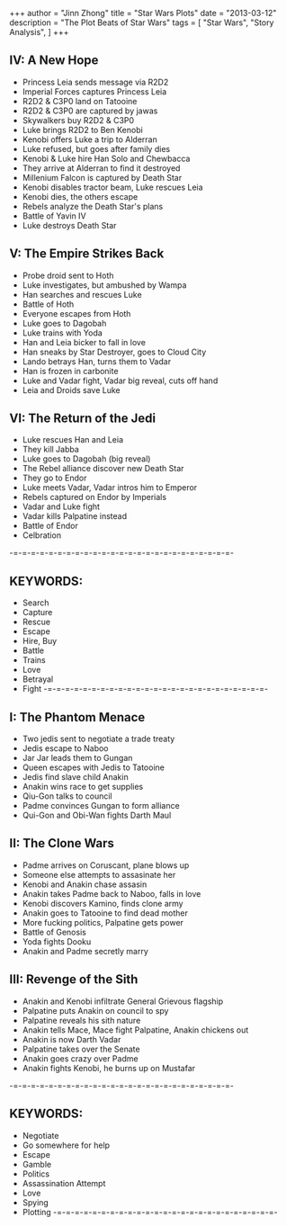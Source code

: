 +++
author = "Jinn Zhong"
title = "Star Wars Plots"
date = "2013-03-12"
description = "The Plot Beats of Star Wars"
tags = [
    "Star Wars",
    "Story Analysis",
]
+++

## IV: A New Hope
- Princess Leia sends message via R2D2
- Imperial Forces captures Princess Leia
- R2D2 & C3P0 land on Tatooine
- R2D2 & C3P0 are captured by jawas
- Skywalkers buy R2D2 & C3P0
- Luke brings R2D2 to Ben Kenobi
- Kenobi offers Luke a trip to Alderran
- Luke refused, but goes after family dies
- Kenobi & Luke hire Han Solo and Chewbacca
- They arrive at Alderran to find it destroyed
- Millenium Falcon is captured by Death Star
- Kenobi disables tractor beam, Luke rescues Leia
- Kenobi dies, the others escape
- Rebels analyze the Death Star's plans
- Battle of Yavin IV
- Luke destroys Death Star

## V: The Empire Strikes Back
- Probe droid sent to Hoth
- Luke investigates, but ambushed by Wampa
- Han searches and rescues Luke
- Battle of Hoth
- Everyone escapes from Hoth
- Luke goes to Dagobah
- Luke trains with Yoda
- Han and Leia bicker to fall in love
- Han sneaks by Star Destroyer, goes to Cloud City
- Lando betrays Han, turns them to Vadar
- Han is frozen in carbonite
- Luke and Vadar fight, Vadar big reveal, cuts off hand
- Leia and Droids save Luke

## VI: The Return of the Jedi
- Luke rescues Han and Leia
- They kill Jabba
- Luke goes to Dagobah (big reveal)
- The Rebel alliance discover new Death Star
- They go to Endor
- Luke meets Vadar, Vadar intros him to Emperor
- Rebels captured on Endor by Imperials
- Vadar and Luke fight
- Vadar kills Palpatine instead
- Battle of Endor
- Celbration

-=-=-=-=-=-=-=-=-=-=-=-=-=-=-=-=-=-=-=-=-=-=-=-=-=-
## KEYWORDS:
* Search
* Capture
* Rescue
* Escape
* Hire, Buy
* Battle
* Trains
* Love
* Betrayal
* Fight
-=-=-=-=-=-=-=-=-=-=-=-=-=-=-=-=-=-=-=-=-=-=-=-=-=-

## I: The Phantom Menace
- Two jedis sent to negotiate a trade treaty
- Jedis escape to Naboo
- Jar Jar leads them to Gungan
- Queen escapes with Jedis to Tatooine
- Jedis find slave child Anakin
- Anakin wins race to get supplies
- Qiu-Gon talks to council
- Padme convinces Gungan to form alliance
- Qui-Gon and Obi-Wan fights Darth Maul

## II: The Clone Wars
- Padme arrives on Coruscant, plane blows up
- Someone else attempts to assasinate her
- Kenobi and Anakin chase assasin
- Anakin takes Padme back to Naboo, falls in love
- Kenobi discovers Kamino, finds clone army
- Anakin goes to Tatooine to find dead mother
- More fucking politics, Palpatine gets power
- Battle of Genosis
- Yoda fights Dooku
- Anakin and Padme secretly marry

## III: Revenge of the Sith
- Anakin and Kenobi infiltrate General Grievous flagship
- Palpatine puts Anakin on council to spy
- Palpatine reveals his sith nature
- Anakin tells Mace, Mace fight Palpatine, Anakin chickens out
- Anakin is now Darth Vadar
- Palpatine takes over the Senate
- Anakin goes crazy over Padme
- Anakin fights Kenobi, he burns up on Mustafar

-=-=-=-=-=-=-=-=-=-=-=-=-=-=-=-=-=-=-=-=-=-=-=-=-=-
## KEYWORDS:
- Negotiate
- Go somewhere for help
- Escape
- Gamble
- Politics
- Assassination Attempt
- Love
- Spying
- Plotting
-=-=-=-=-=-=-=-=-=-=-=-=-=-=-=-=-=-=-=-=-=-=-=-=-=-

